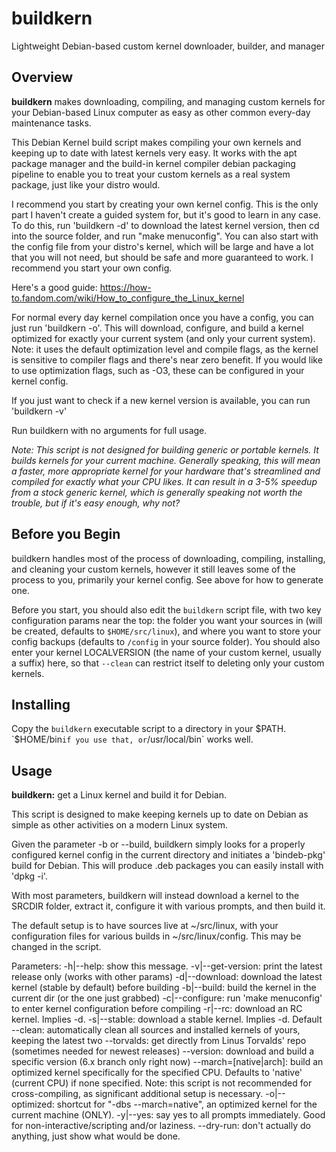# buildkern
Lightweight Debian-based custom kernel downloader, builder, and manager

## Overview

**buildkern** makes downloading, compiling, and managing custom kernels for your Debian-based Linux computer as easy as other common every-day maintenance tasks.

This Debian Kernel build script makes compiling your own kernels and keeping up to date with latest kernels very easy. It works with the apt package manager and the build-in kernel compiler debian packaging pipeline to enable you to treat your custom kernels as a real system package, just like your distro would.

I recommend you start by creating your own kernel config. This is the only part I haven't create a guided system for, but it's good to learn in any case. To do this, run 'buildkern -d' to download the latest kernel version, then cd into the source folder, and run "make menuconfig". You can also start with the config file from your distro's kernel, which will be large and have a lot that you will not need, but should be safe and more guaranteed to work. I recommend you start your own config.

Here's a good guide: https://how-to.fandom.com/wiki/How_to_configure_the_Linux_kernel

For normal every day kernel compilation once you have a config, you can just run 'buildkern -o'. This will download, configure, and build a kernel optimized for exactly your current system (and only your current system). Note: it uses the default optimization level and compile flags, as the kernel is sensitive to compiler flags and there's near zero benefit. If you would like to use optimization flags, such as -O3, these can be configured in your kernel config.

If you just want to check if a new kernel version is available, you can run 'buildkern -v'

Run buildkern with no arguments for full usage.

*Note: This script is not designed for building generic or portable kernels. It builds kernels for your current machine. Generally speaking, this will mean a faster, more appropriate kernel for your hardware that's streamlined and compiled for exactly what your CPU likes. It can result in a 3-5% speedup from a stock generic kernel, which is generally speaking not worth the trouble, but if it's easy enough, why not?*

## Before you Begin

buildkern handles most of the process of downloading, compiling, installing, and cleaning your custom kernels, however it still leaves some of the process to you, primarily your kernel config. See above for how to generate one.

Before you start, you should also edit the `buildkern` script file, with two key configuration params near the top: the folder you want your sources in (will be created, defaults to `$HOME/src/linux`), and where you want to store your config backups (defaults to `/config` in your source folder). You should also enter your kernel LOCALVERSION (the name of your custom kernel, usually a suffix) here, so that `--clean` can restrict itself to deleting only your custom kernels.

## Installing

Copy the `buildkern` executable script to a directory in your $PATH. `$HOME/bin` if you use that, or `/usr/local/bin` works well.

## Usage

**buildkern:** get a Linux kernel and build it for Debian.

This script is designed to make keeping kernels up to date on Debian as
simple as other activities on a modern Linux system.

Given the parameter -b or --build, buildkern simply looks for a properly configured kernel 
config in the current directory and initiates a 'bindeb-pkg' build for Debian.
This will produce .deb packages you can easily install with 'dpkg -i'.

With most parameters, buildkern will instead download a kernel to the SRCDIR 
folder, extract it, configure it with various prompts, and then build it.

The default setup is to have sources live at ~/src/linux, with your 
configuration files for various builds in ~/src/linux/config. This may be changed 
in the script.

Parameters:
  -h|--help: show this message.
  -v|--get-version: print the latest release only (works with other params)
  -d|--download: download the latest kernel (stable by default) before building
  -b|--build: build the kernel in the current dir (or the one just grabbed)
  -c|--configure: run 'make menuconfig' to enter kernel configuration before compiling
  -r|--rc: download an RC kernel. Implies -d.
  -s|--stable: download a stable kernel. Implies -d. Default
  --clean: automatically clean all sources and installed kernels of yours, keeping the latest two
  --torvalds: get directly from Linus Torvalds' repo (sometimes needed for newest releases)
  --version: download and build a specific version (6.x branch only right now)
  --march=[native|arch]: build an optimized kernel specifically for the specified 
                        CPU. Defaults to 'native' (current CPU) if none specified.
                        Note: this script is not recommended for cross-compiling, as
                        significant additional setup is necessary.
  -o|--optimized: shortcut for "-dbs --march=native", an optimized kernel for the current machine (ONLY).
  -y|--yes: say yes to all prompts immediately. Good for non-interactive/scripting and/or laziness.
  --dry-run: don't actually do anything, just show what would be done.
